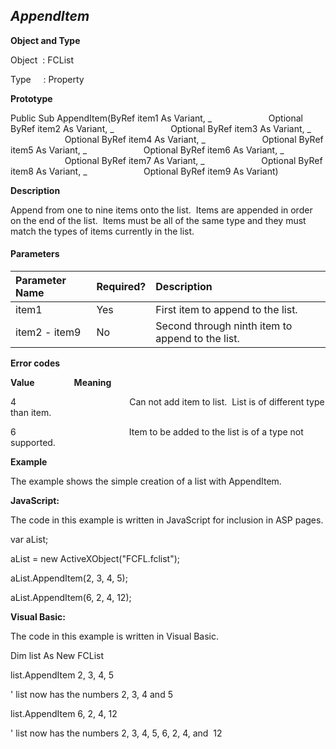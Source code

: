 _AppendItem_
------------

**Object and Type**

Object  : FCList

Type     : Property

**Prototype**

Public Sub AppendItem(ByRef item1 As Variant, _
                      Optional ByRef item2 As Variant, _
                      Optional ByRef item3 As Variant, _
                      Optional ByRef item4 As Variant, _
                      Optional ByRef item5 As Variant, _
                      Optional ByRef item6 As Variant, _
                      Optional ByRef item7 As Variant, _
                      Optional ByRef item8 As Variant, _
                      Optional ByRef item9 As Variant)

**Description**

Append from one to nine items onto the list.  Items are appended in order on the end of the list.  Items must be all of the same type and they must match the types of items currently in the list.

#### Parameters

| Parameter Name | Required? | Description |
|:--- |:--- |:--- |
| item1 | Yes | First item to append to the list. |
| item2 - item9 | No | Second through ninth item to append to the list. |

**Error codes**

**Value**                **Meaning**

4                                              Can not add item to list.  List is of different type than item.

6                                              Item to be added to the list is of a type not supported.

**Example**

The example shows the simple creation of a list with AppendItem.

**JavaScript:**

The code in this example is written in JavaScript for inclusion in ASP pages.

var aList;

aList = new ActiveXObject("FCFL.fclist");

aList.AppendItem(2, 3, 4, 5);

aList.AppendItem(6, 2, 4, 12);

**Visual Basic:**

The code in this example is written in Visual Basic.

Dim list As New FCList

list.AppendItem 2, 3, 4, 5

' list now has the numbers 2, 3, 4 and 5

list.AppendItem 6, 2, 4, 12

' list now has the numbers 2, 3, 4, 5, 6, 2, 4, and  12